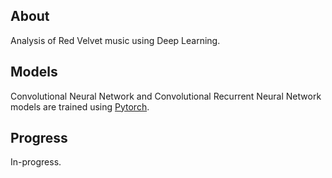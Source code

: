## About
Analysis of Red Velvet music using Deep Learning.

## Models
Convolutional Neural Network and Convolutional Recurrent Neural Network models are trained using [Pytorch](https://pytorch.org/docs/stable/index.html).

## Progress
In-progress.
